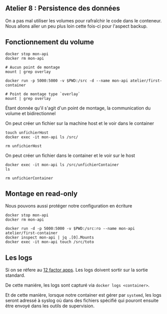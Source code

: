## Atelier 8 : Persistence des données

On a pas mal utiliser les volumes pour rafraîchir le code dans le conteneur.
Nous allons aller un peu plus loin cette fois-ci pour l'aspect backup.

## Fonctionnement du volume

```
docker stop mon-api
docker rm mon-api

# Aucun point de montage
mount | grep overlay

docker run -p 5000:5000 -v $PWD:/src -d --name mon-api atelier/first-container

# Point de montage type `overlay`
mount | grep overlay
```

Étant donnée qu'il s'agit d'un point de montage, la communication du volume et
bidirectionnel

On peut créer un fichier sur la machine host et le voir dans le container

```
touch unfichierHost
docker exec -it mon-api ls /src/

rm unfichierHost
```

On peut créer un fichier dans le container et le voir sur le host

```
docker exec -it mon-api ls /src/unfichierContainer
ls

rm unfichierContainer
```

## Montage en read-only

Nous pouvons aussi protéger notre configuration en écriture

```
docker stop mon-api
docker rm mon-api

docker run -d -p 5000:5000 -v $PWD:/src:ro --name mon-api atelier/first-container
docker inspect mon-api | jq .[0].Mounts
docker exec -it mon-api touch /src/toto
```

## Les logs

Si on se réfere au [12 factor apps](https://12factor.net/fr/). Les logs doivent
sortir sur la sortie standard.

De cette maniére, les logs sont capturé via `docker logs <container>`.

Et de cette manière, lorsque notre container est gérer par `systemd`, les logs
seront adressé à syslog où dans des fichiers spécifié qui pouront ensuite être
envoyé dans les outils de supervision.
